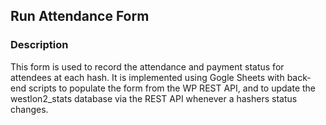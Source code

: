 


## Run Attendance Form
### Description
This form is used to record the attendance and payment status for attendees at each hash.  It is implemented using Gogle Sheets with back-end scripts to populate the form from the WP REST API, and to update the westlon2_stats database via the REST API whenever a hashers status changes.

###
<!--stackedit_data:
eyJoaXN0b3J5IjpbMTA4NDQwODUwOCwtMTk3MTE5NTA4OCwtMz
Q1MzQzNTVdfQ==
-->